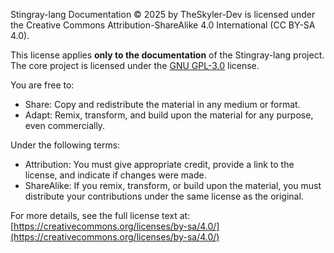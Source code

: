 Stingray-lang Documentation © 2025 by TheSkyler-Dev is licensed under the Creative Commons Attribution-ShareAlike 4.0 International (CC BY-SA 4.0).

This license applies **only to the documentation** of the Stingray-lang project. The core project is licensed under the [GNU GPL-3.0](https://github.com/TheSkyler-Dev/Stingray-lang/blob/main/LICENSE) license.

You are free to:
- Share: Copy and redistribute the material in any medium or format.
- Adapt: Remix, transform, and build upon the material for any purpose, even commercially.

Under the following terms:
- Attribution: You must give appropriate credit, provide a link to the license, and indicate if changes were made.
- ShareAlike: If you remix, transform, or build upon the material, you must distribute your contributions under the same license as the original.

For more details, see the full license text at:  
[https://creativecommons.org/licenses/by-sa/4.0/](https://creativecommons.org/licenses/by-sa/4.0/)
